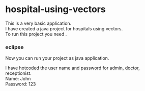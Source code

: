 # hospital-using-vectors
This is a very basic application. <br>
I have created a java project for hospitals using vectors. <br>
To run this project you need . <br>

### eclipse

Now you can run your project as java application.

I have hotcoded the user name and password for admin, doctor, receptionist. <br>
Name: John <br>
Password: 123 <br>
